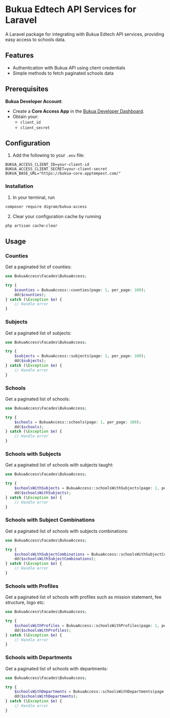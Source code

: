 # Bukua Edtech API Services for Laravel

A Laravel package for integrating with Bukua Edtech API services, providing easy access to schools data.

## Features

- Authentication with Bukua API using client credentials
- Simple methods to fetch paginated schools data

## Prerequisites  

**Bukua Developer Account**:  
   - Create a **Core Access App** in the [Bukua Developer Dashboard](https://bukua-core.apptempest.com/login).  
   - Obtain your:  
     - `client_id`  
     - `client_secret`  

## Configuration

1. Add the following to your `.env` file:

```env
BUKUA_ACCESS_CLIENT_ID=your-client-id
BUKUA_ACCESS_CLIENT_SECRET=your-client-secret
BUKUA_BASE_URL="https://bukua-core.apptempest.com/"
```

### Installation

1. In your terminal, run 

```bash
composer require digram/bukua-access
```

2. Clear your configuration cache by running

```bash
php artisan cache:clear
```

## Usage

### Counties

Get a paginated list of counties:

```php
use BukuaAccess\Facades\BukuaAccess;

try {
    $counties = BukuaAccess::counties(page: 1, per_page: 100);
    dd($counties);
} catch (\Exception $e) {
    // Handle error
}
```

### Subjects

Get a paginated list of subjects:

```php
use BukuaAccess\Facades\BukuaAccess;

try {
    $subjects = BukuaAccess::subjects(page: 1, per_page: 100);
    dd($subjects);
} catch (\Exception $e) {
    // Handle error
}
```

### Schools

Get a paginated list of schools:

```php
use BukuaAccess\Facades\BukuaAccess;

try {
    $schools = BukuaAccess::schools(page: 1, per_page: 100);
    dd($schools);
} catch (\Exception $e) {
    // Handle error
}
```

### Schools with Subjects

Get a paginated list of schools with subjects taught:

```php
use BukuaAccess\Facades\BukuaAccess;

try {
    $schoolsWithSubjects = BukuaAccess::schoolsWithSubjects(page: 1, per_page: 100);
    dd($schoolsWithSubjects);
} catch (\Exception $e) {
    // Handle error
}
```

### Schools with Subject Combinations

Get a paginated list of schools with subjects combinations:

```php
use BukuaAccess\Facades\BukuaAccess;

try {
    $schoolsWithSubjectCombinations = BukuaAccess::schoolsWithSubjectCombinations(page: 1, per_page: 100);
    dd($schoolsWithSubjectCombinations);
} catch (\Exception $e) {
    // Handle error
}
```

### Schools with Profiles

Get a paginated list of schools with profiles such as mission statement, fee structure, logo etc:

```php
use BukuaAccess\Facades\BukuaAccess;

try {
    $schoolsWithProfiles = BukuaAccess::schoolsWithProfiles(page: 1, per_page: 100);
    dd($schoolsWithProfiles);
} catch (\Exception $e) {
    // Handle error
}
```

### Schools with Departments

Get a paginated list of schools with departments:

```php
use BukuaAccess\Facades\BukuaAccess;

try {
    $schoolsWithDepartments = BukuaAccess::schoolsWithDepartments(page: 1, per_page: 100);
    dd($schoolsWithDepartments);
} catch (\Exception $e) {
    // Handle error
}
```
